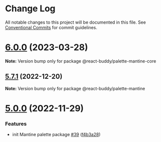 # Change Log

All notable changes to this project will be documented in this file.
See [Conventional Commits](https://conventionalcommits.org) for commit guidelines.

# [6.0.0](https://github.com/react-buddy/ide-toolbox/tree/master/packages/palette-mantine-core/compare/@react-buddy/palette-mantine-core@6.0.0-dev.1...@react-buddy/palette-mantine-core@6.0.0) (2023-03-28)

**Note:** Version bump only for package @react-buddy/palette-mantine-core





## [5.7.1](https://github.com/react-buddy/ide-toolbox/tree/master/packages/palette-mantine/compare/@react-buddy/palette-mantine@5.0.0...@react-buddy/palette-mantine@5.7.1) (2022-12-20)

**Note:** Version bump only for package @react-buddy/palette-mantine





# [5.0.0](https://github.com/react-buddy/ide-toolbox/tree/master/packages/palette-mantine/compare/@react-buddy/palette-mantine@5.0.0-dev.3...@react-buddy/palette-mantine@5.0.0) (2022-11-29)

### Features

* init Mantine palette package [#39](https://github.com/react-buddy/ide-toolbox/tree/master/packages/palette-mantine/issues/39) ([f4b3a28](https://github.com/react-buddy/ide-toolbox/tree/master/packages/palette-mantine/commit/f4b3a284d110dd8a0e707ae8417c04d817abaf4a))
